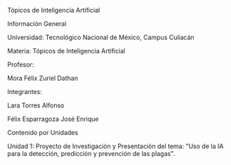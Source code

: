Tópicos de Inteligencia Artificial

Información General

Universidad: Tecnológico Nacional de México, Campus Culiacán

Materia: Tópicos de Inteligencia Artificial

Profesor:

Mora Félix Zuriel Dathan

Integrantes:

Lara Torres Alfonso

Félix Esparragoza José Enrique

Contenido por Unidades

Unidad 1: Proyecto de Investigación y Presentación del tema: "Uso de la IA para la detección, predicción y prevención de las plagas".
